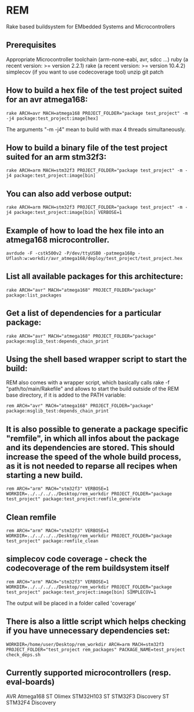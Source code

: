 # REM
Rake based buildsystem for EMbedded Systems and Microcontrollers

## Prerequisites
Appropriate Microcontroller toolchain (arm-none-eabi, avr, sdcc ...)
ruby (a recent version: >= version 2.2.1)
rake (a recent version: >= version 10.4.2)
simplecov (if you want to use codecoverage tool)
unzip
git
patch

## How to build a hex file of the test project suited for an avr atmega168:
```Shell
rake ARCH=avr MACH=atmega168 PROJECT_FOLDER="package test_project" -m -j4 package:test_project:image[hex]
```
The arguments "-m -j4" mean to build with max 4 threads simultaneously.

## How to build a binary file of the test project suited for an arm stm32f3:
```Shell
rake ARCH=arm MACH=stm32f3 PROJECT_FOLDER="package test_project" -m -j4 package:test_project:image[bin]
```

## You can also add verbose output:
```Shell
rake ARCH=arm MACH=stm32f3 PROJECT_FOLDER="package test_project" -m -j4 package:test_project:image[bin] VERBOSE=1
```

## Example of how to load the hex file into an atmega168 microcontroller.
```Shell
avrdude -F -cstk500v2 -P/dev/ttyUSB0 -patmega168p -Uflash:w:workdir/avr_atmega168/deploy/test_project/test_project.hex
```

## List all available packages for this architecture:
```Shell
rake ARCH="avr" MACH="atmega168" PROJECT_FOLDER="package" package:list_packages
```

## Get a list of dependencies for a particular package:
```Shell
rake ARCH="avr" MACH="atmega168" PROJECT_FOLDER="package" package:msglib_test:depends_chain_print
```

## Using the shell based wrapper script to start the build:
REM also comes with a wrapper script, which basically calls rake -f "path/to/main/Rakefile" and allows to start the build outside of the REM base directory, if it is added to the PATH variable:
```Shell
rem ARCH="avr" MACH="atmega168" PROJECT_FOLDER="package" package:msglib_test:depends_chain_print
```

## It is also possible to generate a package specific "remfile", in which all infos about the package and its dependencies are stored. This should increase the speed of the whole build process, as it is not needed to reparse all recipes when starting a new build.
```Shell
rem ARCH="arm" MACH="stm32f3" VERBOSE=1 WORKDIR=../../../../Desktop/rem_workdir PROJECT_FOLDER="package test_project" package:test_project:remfile_generate
```

## Clean remfile
```Shell
rem ARCH="arm" MACH="stm32f3" VERBOSE=1 WORKDIR=../../../../Desktop/rem_workdir PROJECT_FOLDER="package test_project" package:remfile_clean
```

## simplecov code coverage - check the codecoverage of the rem buildsystem itself
```Shell
rem ARCH="arm" MACH="stm32f3" VERBOSE=1 WORKDIR=../../../../Desktop/rem_workdir PROJECT_FOLDER="package test_project" package:test_project:image[bin] SIMPLECOV=1
```
The output will be placed in a folder called 'coverage'

## There is also a little script which helps checking if you have unnecessary dependencies set:
```Shell
WORKDIR=/home/user/Desktop/rem_workdir ARCH=arm MACH=stm32f3 PROJECT_FOLDER="test_project rem_packages" PACKAGE_NAME=test_project check_deps.sh
```

## Currently supported microcontrollers (resp. eval-boards)
AVR Atmega168
ST Olimex STM32H103
ST STM32F3 Discovery
ST STM32F4 Discovery
